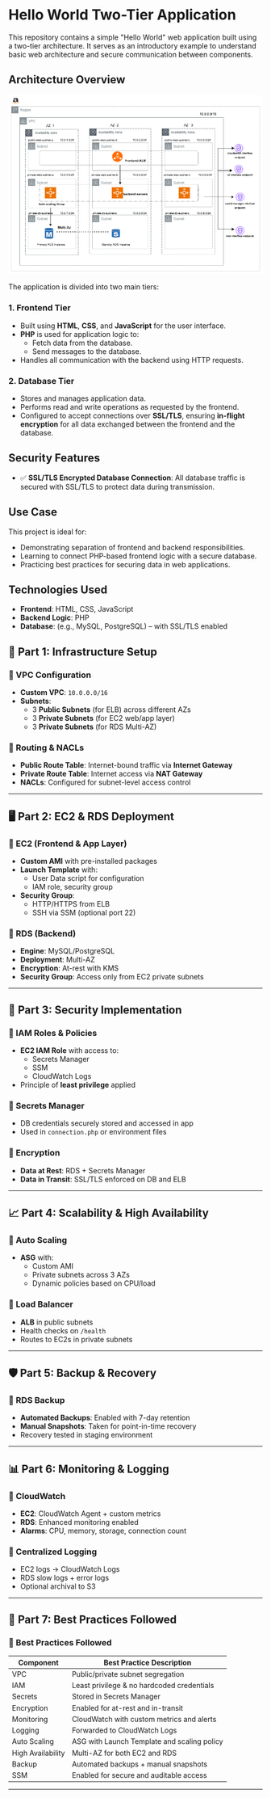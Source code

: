 # Hello World Two-Tier Application

This repository contains a simple "Hello World" web application built using a two-tier architecture. It serves as an introductory example to understand basic web architecture and secure communication between components.

## Architecture Overview

![alt text](aws-two-tier-architecture.png)

The application is divided into two main tiers:

### 1. Frontend Tier
- Built using **HTML**, **CSS**, and **JavaScript** for the user interface.
- **PHP** is used for application logic to:
  - Fetch data from the database.
  - Send messages to the database.
- Handles all communication with the backend using HTTP requests.

### 2. Database Tier
- Stores and manages application data.
- Performs read and write operations as requested by the frontend.
- Configured to accept connections over **SSL/TLS**, ensuring **in-flight encryption** for all data exchanged between the frontend and the database.

## Security Features

- ✅ **SSL/TLS Encrypted Database Connection**: All database traffic is secured with SSL/TLS to protect data during transmission.

## Use Case

This project is ideal for:
- Demonstrating separation of frontend and backend responsibilities.
- Learning to connect PHP-based frontend logic with a secure database.
- Practicing best practices for securing data in web applications.

## Technologies Used

- **Frontend**: HTML, CSS, JavaScript
- **Backend Logic**: PHP
- **Database**: (e.g., MySQL, PostgreSQL) – with SSL/TLS enabled


## 🔧 Part 1: Infrastructure Setup

### 🔹 VPC Configuration
- **Custom VPC**: `10.0.0.0/16`
- **Subnets**:
  - 3 **Public Subnets** (for ELB) across different AZs
  - 3 **Private Subnets** (for EC2 web/app layer)
  - 3 **Private Subnets** (for RDS Multi-AZ)

### 🔹 Routing & NACLs
- **Public Route Table**: Internet-bound traffic via **Internet Gateway**
- **Private Route Table**: Internet access via **NAT Gateway**
- **NACLs**: Configured for subnet-level access control

---

## 🖥️ Part 2: EC2 & RDS Deployment

### 🔹 EC2 (Frontend & App Layer)
- **Custom AMI** with pre-installed packages
- **Launch Template** with:
  - User Data script for configuration
  - IAM role, security group
- **Security Group**:
  - HTTP/HTTPS from ELB
  - SSH via SSM (optional port 22)

### 🔹 RDS (Backend)
- **Engine**: MySQL/PostgreSQL
- **Deployment**: Multi-AZ
- **Encryption**: At-rest with KMS
- **Security Group**: Access only from EC2 private subnets

---

## 🔐 Part 3: Security Implementation

### 🔹 IAM Roles & Policies
- **EC2 IAM Role** with access to:
  - Secrets Manager
  - SSM
  - CloudWatch Logs
- Principle of **least privilege** applied

### 🔹 Secrets Manager
- DB credentials securely stored and accessed in app
- Used in `connection.php` or environment files

### 🔹 Encryption
- **Data at Rest**: RDS + Secrets Manager
- **Data in Transit**: SSL/TLS enforced on DB and ELB

---

## 📈 Part 4: Scalability & High Availability

### 🔹 Auto Scaling
- **ASG** with:
  - Custom AMI
  - Private subnets across 3 AZs
  - Dynamic policies based on CPU/load

### 🔹 Load Balancer
- **ALB** in public subnets
- Health checks on `/health`
- Routes to EC2s in private subnets

---

## 🛡️ Part 5: Backup & Recovery

### 🔹 RDS Backup
- **Automated Backups**: Enabled with 7-day retention
- **Manual Snapshots**: Taken for point-in-time recovery
- Recovery tested in staging environment

---

## 📊 Part 6: Monitoring & Logging

### 🔹 CloudWatch
- **EC2**: CloudWatch Agent + custom metrics
- **RDS**: Enhanced monitoring enabled
- **Alarms**: CPU, memory, storage, connection count

### 🔹 Centralized Logging
- EC2 logs → CloudWatch Logs
- RDS slow logs + error logs
- Optional archival to S3

---

## 📘 Part 7: Best Practices Followed

### 🧠 Best Practices Followed

| Component        | Best Practice Description                                   |
|------------------|-------------------------------------------------------------|
| VPC              | Public/private subnet segregation                           |
| IAM              | Least privilege & no hardcoded credentials                  |
| Secrets          | Stored in Secrets Manager                                   |
| Encryption       | Enabled for at-rest and in-transit                          |
| Monitoring       | CloudWatch with custom metrics and alerts                   |
| Logging          | Forwarded to CloudWatch Logs                                |
| Auto Scaling     | ASG with Launch Template and scaling policy                 |
| High Availability| Multi-AZ for both EC2 and RDS                               |
| Backup           | Automated backups + manual snapshots                        |
| SSM              | Enabled for secure and auditable access                     |

---